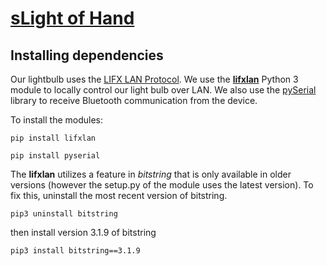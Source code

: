 # [sLight of Hand](https://sites.google.com/view/slight-of-hand/)


## Installing dependencies

Our lightbulb uses the [LIFX LAN Protocol](https://lan.developer.lifx.com/). We use the [**lifxlan**](https://github.com/mclarkk/lifxlan) Python 3 module to locally control our light bulb over LAN. We also use the [pySerial](https://pyserial.readthedocs.io/en/latest/) library to receive Bluetooth communication from the device.

To install the modules:

`pip install lifxlan`

`pip install pyserial`

The **lifxlan** utilizes a feature in *bitstring* that is only available in older versions (however the setup.py of the module uses the latest version). To fix this, uninstall the most recent version of bitstring.

`pip3 uninstall bitstring`

then install version 3.1.9 of bitstring

`pip3 install bitstring==3.1.9`
